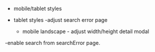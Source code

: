 
- mobile/tablet styles


- tablet styles 
   -adjust search error page


   - mobile landscape - adjust width/height detail modal
   

-enable search from searchError page.










